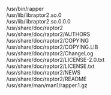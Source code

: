 /usr/bin/rapper  
/usr/lib/libraptor2.so.0  
/usr/lib/libraptor2.so.0.0.0  
/usr/share/doc/raptor2  
/usr/share/doc/raptor2/AUTHORS  
/usr/share/doc/raptor2/COPYING  
/usr/share/doc/raptor2/COPYING.LIB  
/usr/share/doc/raptor2/ChangeLog  
/usr/share/doc/raptor2/LICENSE-2.0.txt  
/usr/share/doc/raptor2/LICENSE.txt  
/usr/share/doc/raptor2/NEWS  
/usr/share/doc/raptor2/README  
/usr/share/man/man1/rapper.1.gz  
